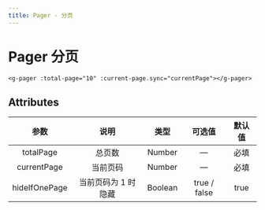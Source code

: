 ```yaml
---
title: Pager - 分页
---
```


# Pager 分页 


<ClientOnly>
<pager-demo-1/>
</ClientOnly>

```vue
<g-pager :total-page="10" :current-page.sync="currentPage"></g-pager>
```

## Attributes

|     参数      |        说明         |  类型   |    可选值    | 默认值 |
| :-----------: | :-----------------: | :-----: | :----------: | :----: |
|   totalPage   |       总页数        | Number  |      —       |  必填  |
|  currentPage  |      当前页码       | Number  |      —       |  必填  |
| hideIfOnePage | 当前页码为 1 时隐藏 | Boolean | true / false |  true  |

